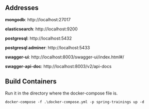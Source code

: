 Addresses
---
**mongodb**: http://localhost:27017

**elasticsearch**: http://localhost:9200

**postgresql**: http://localhost:5432

**postgresql adminer**: http://localhost:5433

**swagger-ui**: http://localhost:8003/swagger-ui/index.html#/

**swagger-api-doc**: http://localhost:8003/v2/api-docs

Build Containers
---
Run it in the directory where the docker-compose file is.
```
docker-compose -f .\docker-compose.yml -p spring-trainings up -d
```